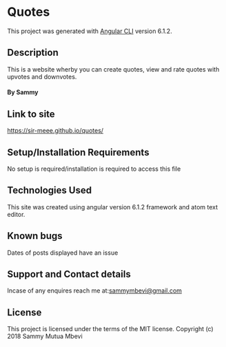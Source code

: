 # Quotes
 This project was generated with [Angular CLI](https://github.com/angular/angular-cli) version 6.1.2.

## Description
This is a website wherby you can create quotes, view and rate quotes with upvotes and downvotes.

#### By **Sammy**

## Link to site
https://sir-meee.github.io/quotes/

## Setup/Installation Requirements
No setup is required/installation is required to access this file

## Technologies Used
This site was created using angular version 6.1.2 framework and atom text editor.

## Known bugs
Dates of posts displayed have an issue

## Support and Contact details
Incase of any enquires reach me at:sammymbevi@gmail.com

## License
This project is licensed under the terms of the MIT license. Copyright (c) 2018 Sammy Mutua Mbevi

